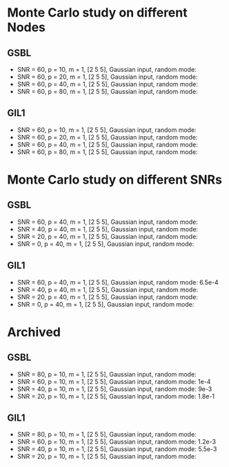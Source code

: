 # Monte Carlo study on different Nodes

## GSBL
-  SNR = 60, p = 10, m = 1, [2 5 5], Gaussian input, random mode:
-  SNR = 60, p = 20, m = 1, [2 5 5], Gaussian input, random mode:
-  SNR = 60, p = 40, m = 1, [2 5 5], Gaussian input, random mode:
-  SNR = 60, p = 80, m = 1, [2 5 5], Gaussian input, random mode:

## GIL1
-  SNR = 60, p = 10, m = 1, [2 5 5], Gaussian input, random mode:
-  SNR = 60, p = 20, m = 1, [2 5 5], Gaussian input, random mode:
-  SNR = 60, p = 40, m = 1, [2 5 5], Gaussian input, random mode:
-  SNR = 60, p = 80, m = 1, [2 5 5], Gaussian input, random mode:


# Monte Carlo study on different SNRs

## GSBL
-  SNR = 60, p = 40, m = 1, [2 5 5], Gaussian input, random mode: 
-  SNR = 40, p = 40, m = 1, [2 5 5], Gaussian input, random mode: 
-  SNR = 20, p = 40, m = 1, [2 5 5], Gaussian input, random mode: 
-  SNR =  0, p = 40, m = 1, [2 5 5], Gaussian input, random mode: 

## GIL1
-  SNR = 60, p = 40, m = 1, [2 5 5], Gaussian input, random mode: 6.5e-4
-  SNR = 40, p = 40, m = 1, [2 5 5], Gaussian input, random mode: 
-  SNR = 20, p = 40, m = 1, [2 5 5], Gaussian input, random mode: 
-  SNR =  0, p = 40, m = 1, [2 5 5], Gaussian input, random mode: 


# Archived

## GSBL
-  SNR = 80, p = 10, m = 1, [2 5 5], Gaussian input, random mode: 
-  SNR = 60, p = 10, m = 1, [2 5 5], Gaussian input, random mode: 1e-4
-  SNR = 40, p = 10, m = 1, [2 5 5], Gaussian input, random mode: 9e-3
-  SNR = 20, p = 10, m = 1, [2 5 5], Gaussian input, random mode: 1.8e-1

## GIL1
-  SNR = 80, p = 10, m = 1, [2 5 5], Gaussian input, random mode: 
-  SNR = 60, p = 10, m = 1, [2 5 5], Gaussian input, random mode: 1.2e-3
-  SNR = 40, p = 10, m = 1, [2 5 5], Gaussian input, random mode: 5.5e-3
-  SNR = 20, p = 10, m = 1, [2 5 5], Gaussian input, random mode: 
